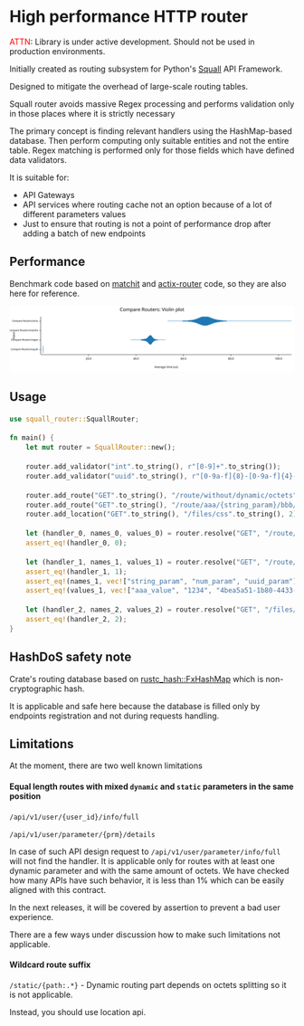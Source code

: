 # High performance HTTP router

<font color="red">ATTN</font>: Library is under active development. Should not be used in production environments.


Initially created as routing subsystem for Python's [Squall] API Framework.

Designed to mitigate the overhead of large-scale routing tables.

Squall router avoids massive Regex processing and performs validation only in those places where it is strictly necessary

The primary concept is finding relevant handlers using the HashMap-based database.
Then perform computing only suitable entities and not the entire table.
Regex matching is performed only for those fields which have defined data validators.

It is suitable for:
- API Gateways
- API services where routing cache not an option because of a lot of different parameters values
- Just to ensure that routing is not a point of performance drop after adding a batch of new endpoints


## Performance 
Benchmark code based on [matchit] and [actix-router] code, so they are also here for reference.

<div>
<img src="https://raw.githubusercontent.com/mtag-dev/rs-squall-router/main/assets/violin.svg" />
</div>


## Usage

```rust
use squall_router::SquallRouter;

fn main() {
    let mut router = SquallRouter::new();

    router.add_validator("int".to_string(), r"[0-9]+".to_string());
    router.add_validator("uuid".to_string(), r"[0-9a-f]{8}-[0-9a-f]{4}-[0-9a-f]{4}-[0-9a-f]{4}-[0-9a-f]{12}".to_string());

    router.add_route("GET".to_string(), "/route/without/dynamic/octets".to_string(), 0);
    router.add_route("GET".to_string(), "/route/aaa/{string_param}/bbb/{num_param:int}/ccc/{uuid_param:uuid}".to_string(), 1);
    router.add_location("GET".to_string(), "/files/css".to_string(), 2);

    let (handler_0, names_0, values_0) = router.resolve("GET", "/route/without/dynamic/octets").unwrap();
    assert_eq!(handler_0, 0);

    let (handler_1, names_1, values_1) = router.resolve("GET", "/route/aaa/aaa_value/bbb/1234/ccc/4bea5a51-1b80-4433-be06-d52726015591").unwrap();
    assert_eq!(handler_1, 1);
    assert_eq!(names_1, vec!["string_param", "num_param", "uuid_param"]);
    assert_eq!(values_1, vec!["aaa_value", "1234", "4bea5a51-1b80-4433-be06-d52726015591"]);

    let (handler_2, names_2, values_2) = router.resolve("GET", "/files/css/vendor/style.css").unwrap();
    assert_eq!(handler_2, 2);
}
```


## HashDoS safety note

Crate's routing database based on [rustc_hash::FxHashMap] which is non-cryptographic hash.

It is applicable and safe here because the database is filled only by endpoints registration and not during requests handling.


## Limitations

At the moment, there are two well known limitations

#### Equal length routes with mixed `dynamic` and `static` parameters in the same position

`/api/v1/user/{user_id}/info/full`

`/api/v1/user/parameter/{prm}/details`

In case of such API design request to `/api/v1/user/parameter/info/full` will not find the handler.
It is applicable only for routes with at least one dynamic parameter and with the same amount of octets.
We have checked how many APIs have such behavior, it is less than 1% which can be easily aligned with this contract.

In the next releases, it will be covered by assertion to prevent a bad user experience.

There are a few ways under discussion how to make such limitations not applicable.

#### Wildcard route suffix

`/static/{path:.*}` - Dynamic routing part depends on octets splitting so it is not applicable.

Instead, you should use location api.

[matchit]: https://crates.io/crates/matchit
[actix-router]: https://crates.io/crates/actix-router
[Squall]: https://github.com/mtag-dev/squall
[rustc_hash::FxHashMap]: https://docs.rs/rustc-hash/latest/rustc_hash/struct.FxHasher.html
